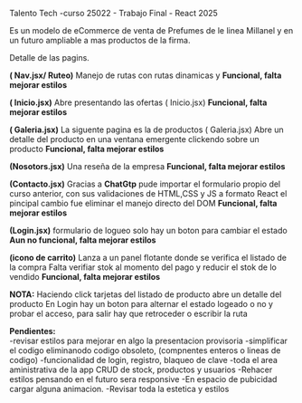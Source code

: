 Talento Tech -curso 25022 - Trabajo Final - React 2025

Es un modelo de eCommerce de venta de Prefumes de le linea Millanel y en un futuro ampliable a mas productos de la firma.
        

Detalle de las pagins.

**( Nav.jsx/ Ruteo)**   Manejo de rutas con rutas dinamicas y 
                        **Funcional, falta mejorar estilos**

**( Inicio.jsx)**       Abre presentando las ofertas ( Inicio.jsx)
                        **Funcional, falta mejorar estilos**

**( Galeria.jsx)**      La siguente pagina es la de productos  ( Galeria.jsx)
                        Abre un detalle del producto en una ventana emergente clickendo sobre un producto
                        **Funcional, falta mejorar estilos**

**(Nosotors.jsx)**      Una reseña de la empresa
                        **Funcional, falta mejorar estilos**

**(Contacto.jsx)**      Gracias a **ChatGtp** pude importar el formulario propio del curso anterior,
                        con sus validaciones de HTML,CSS y JS a formato React
                        el pincipal cambio fue eliminar el manejo directo del DOM
                        **Funcional, falta mejorar estilos**

**(Login.jsx)**         formulario de logueo solo hay un boton para cambiar el estado
                        **Aun no funcional, falta mejorar estilos**

**(icono de carrito)**  Lanza a un  panel flotante donde se verifica el listado de la compra 
                        Falta verifiar stok al momento del pago y reducir el stok de lo vendido
                        **Funcional, falta mejorar estilos**

               

**NOTA:**       Haciendo click tarjetas del listado de producto abre un detalle del producto
                En Login hay un boton para alternar el estado logeado o no y probar el acceso, 
                para salir hay que retroceder o escribir la ruta
        
**Pendientes:**     
        -revisar estilos para mejorar en algo la presentacion provisoria
        -simplificar el codigo eliminanodo codigo obsoleto, (compnentes enteros o lineas de codigo)
        -funcionalidad de login, registro, blaqueo de clave
        -toda el area aministrativa de la app CRUD de stock, productos y usuarios
        -Rehacer estilos  pensando en el futuro sera responsive
        -En espacio de pubicidad cargar alguna animacion.
        -Revisar toda la estetica y estilos
